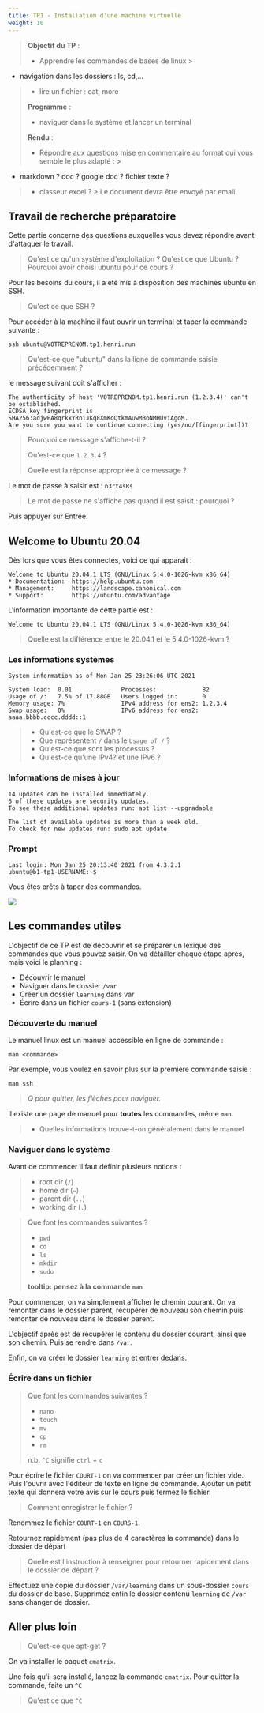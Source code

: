 ```yaml
---
title: TP1 - Installation d'une machine virtuelle
weight: 10
---
```

> **Objectif du TP** :
> - Apprendre les commandes de bases de linux
    >
- navigation dans les dossiers : ls, cd,...
>   - lire un fichier : cat, more
>
> **Programme** :
> - naviguer dans le système et lancer un terminal
>
> **Rendu** :
> - Répondre aux questions mise en commentaire au format qui vous semble le plus adapté :
    >
- markdown ? doc ? google doc ? fichier texte ?
>   - classeur excel ?
      > Le document devra être envoyé par email.

## Travail de recherche préparatoire

Cette partie concerne des questions auxquelles vous devez répondre avant d'attaquer le travail.
> Qu'est ce qu'un système d'exploitation ?
> Qu'est ce que Ubuntu ?
> Pourquoi avoir choisi ubuntu pour ce cours ?

Pour les besoins du cours, il a été mis à disposition des machines ubuntu en SSH.
> Qu'est ce que SSH ?


Pour accéder à la machine il faut ouvrir un terminal et taper la commande suivante :

```shell
ssh ubuntu@VOTREPRENOM.tp1.henri.run
```

> Qu'est-ce que "ubuntu" dans la ligne de commande saisie précédemment ?

le message suivant doit s'afficher :

```text
The authenticity of host 'VOTREPRENOM.tp1.henri.run (1.2.3.4)' can't be established.
ECDSA key fingerprint is SHA256:adjwEA8qrkxYRniJKq8XmKoQtkmAuwMBoNMHUviAgoM.
Are you sure you want to continue connecting (yes/no/[fingerprint])? 
```

> Pourquoi ce message s'affiche-t-il ?
>
> Qu'est-ce que `1.2.3.4` ?
>
> Quelle est la réponse appropriée à ce message ?

Le mot de passe à saisir est : `n3rt4sRs`

> Le mot de passe ne s'affiche pas quand il est saisit : pourquoi ?

Puis appuyer sur Entrée.

## Welcome to Ubuntu 20.04

Dès lors que vous êtes connectés, voici ce qui apparait :

```
Welcome to Ubuntu 20.04.1 LTS (GNU/Linux 5.4.0-1026-kvm x86_64)
* Documentation:  https://help.ubuntu.com
* Management:     https://landscape.canonical.com
* Support:        https://ubuntu.com/advantage
```

L'information importante de cette partie est :

```
Welcome to Ubuntu 20.04.1 LTS (GNU/Linux 5.4.0-1026-kvm x86_64)
```

> Quelle est la différence entre le 20.04.1 et le 5.4.0-1026-kvm ?

### Les informations systèmes

```
System information as of Mon Jan 25 23:26:06 UTC 2021

System load:  0.01              Processes:             82
Usage of /:   7.5% of 17.88GB   Users logged in:       0
Memory usage: 7%                IPv4 address for ens2: 1.2.3.4
Swap usage:   0%                IPv6 address for ens2: aaaa.bbbb.cccc.dddd::1
```

> - Qu'est-ce que le SWAP ?
> - Que représentent `/` dans le `Usage of /` ?
> - Qu'est-ce que sont les processus ?
> - Qu'est-ce qu'une IPv4? et une IPv6 ?
>

### Informations de mises à jour

```
14 updates can be installed immediately.
6 of these updates are security updates.
To see these additional updates run: apt list --upgradable

The list of available updates is more than a week old.
To check for new updates run: sudo apt update
```

### Prompt

```
Last login: Mon Jan 25 20:13:40 2021 from 4.3.2.1
ubuntu@b1-tp1-USERNAME:~$ 
```

Vous êtes prêts à taper des commandes.

![](https://media.giphy.com/media/YQitE4YNQNahy/giphy-downsized-large.gif)

## Les commandes utiles

L'objectif de ce TP est de découvrir et se préparer un lexique des commandes que vous pouvez saisir. On va détailler
chaque étape après, mais voici le planning :

- Découvrir le manuel
- Naviguer dans le dossier `/var`
- Créer un dossier `learning` dans var
- Écrire dans un fichier `cours-1` (sans extension)

### Découverte du manuel

Le manuel linux est un manuel accessible en ligne de commande :

```shell
man <commande>
```

Par exemple, vous voulez en savoir plus sur la première commande saisie :

```shell
man ssh
```
> *Q pour quitter, les flèches pour naviguer.*

Il existe une page de manuel pour **toutes** les commandes, même `man`.

> - Quelles informations trouve-t-on généralement dans le manuel

### Naviguer dans le système

Avant de commencer il faut définir plusieurs notions :
> - root dir (`/`)
> - home dir (`~`)
> - parent dir (`..`)
> - working dir (`.`)

> Que font les commandes suivantes ?
> - `pwd`
> - `cd`
> - `ls`
> - `mkdir`
> - `sudo`
>
> **tooltip: pensez à la commande `man`**


Pour commencer, on va simplement afficher le chemin courant. On va remonter dans le dossier parent,
récupérer de nouveau son chemin puis remonter de nouveau dans le dossier parent.

L'objectif après est de récupérer le contenu du dossier courant, ainsi que son chemin. Puis se rendre dans `/var`.

Enfin, on va créer le dossier `learning` et entrer dedans.

### Écrire dans un fichier

> Que font les commandes suivantes ?
> - `nano`
> - `touch`
> - `mv`
> - `cp`
> - `rm`
>
> n.b. `^C` signifie `ctrl` + `c`

Pour écrire le fichier `COURT-1` on va commencer par créer un fichier vide. Puis l'ouvrir avec l'éditeur de texte en
ligne de commande. Ajouter un petit texte qui donnera votre avis sur le cours puis fermez le fichier.

> Comment enregistrer le fichier ?

Renommez le fichier `COURT-1` en `COURS-1`.

Retournez rapidement (pas plus de 4 caractères la commande) dans le dossier de départ

> Quelle est l'instruction à renseigner pour retourner rapidement dans le dossier de départ ?

Effectuez une copie du dossier `/var/learning` dans un sous-dossier `cours` du dossier de base.
Supprimez enfin le dossier contenu `learning` de `/var` sans changer de dossier.

## Aller plus loin

> Qu'est-ce que apt-get ?
>
On va installer le paquet `cmatrix`.

Une fois qu'il sera installé, lancez la commande `cmatrix`.
Pour quitter la commande, faite un `^C`

> Qu'est ce que `^C`
